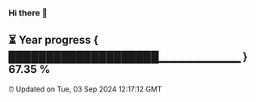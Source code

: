 ### Hi there 👋
⏳ Year progress { ████████████████████▁▁▁▁▁▁▁▁▁▁ } 67.35 %
---
⏰ Updated on Tue, 03 Sep 2024 12:17:12 GMT

